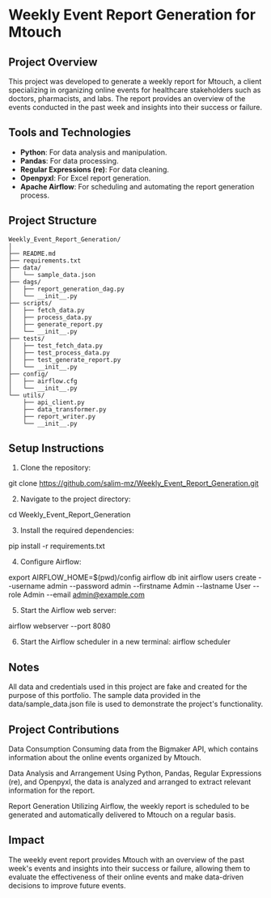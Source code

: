 # Weekly Event Report Generation for Mtouch

## Project Overview
This project was developed to generate a weekly report for Mtouch, a client specializing in organizing online events for healthcare stakeholders such as doctors, pharmacists, and labs. The report provides an overview of the events conducted in the past week and insights into their success or failure.

## Tools and Technologies
- **Python**: For data analysis and manipulation.
- **Pandas**: For data processing.
- **Regular Expressions (re)**: For data cleaning.
- **Openpyxl**: For Excel report generation.
- **Apache Airflow**: For scheduling and automating the report generation process.

## Project Structure
```
Weekly_Event_Report_Generation/
│
├── README.md
├── requirements.txt
├── data/
│   └── sample_data.json
├── dags/
│   ├── report_generation_dag.py
│   └── __init__.py
├── scripts/
│   ├── fetch_data.py
│   ├── process_data.py
│   ├── generate_report.py
│   └── __init__.py
├── tests/
│   ├── test_fetch_data.py
│   ├── test_process_data.py
│   ├── test_generate_report.py
│   └── __init__.py
├── config/
│   ├── airflow.cfg
│   └── __init__.py
└── utils/
    ├── api_client.py
    ├── data_transformer.py
    ├── report_writer.py
    └── __init__.py
```


## Setup Instructions
1. Clone the repository:

git clone https://github.com/salim-mz/Weekly_Event_Report_Generation.git


2. Navigate to the project directory:

cd Weekly_Event_Report_Generation

3. Install the required dependencies:

pip install -r requirements.txt

4. Configure Airflow:

export AIRFLOW_HOME=$(pwd)/config
airflow db init
airflow users create --username admin --password admin --firstname Admin --lastname User --role Admin --email admin@example.com

5. Start the Airflow web server:

airflow webserver --port 8080

6. Start the Airflow scheduler in a new terminal:
airflow scheduler


## Notes
All data and credentials used in this project are fake and created for the purpose of this portfolio.
The sample data provided in the data/sample_data.json file is used to demonstrate the project's functionality.

## Project Contributions
Data Consumption
Consuming data from the Bigmaker API, which contains information about the online events organized by Mtouch.

Data Analysis and Arrangement
Using Python, Pandas, Regular Expressions (re), and Openpyxl, the data is analyzed and arranged to extract relevant information for the report.

Report Generation
Utilizing Airflow, the weekly report is scheduled to be generated and automatically delivered to Mtouch on a regular basis.

## Impact
The weekly event report provides Mtouch with an overview of the past week's events and insights into their success or failure, allowing them to evaluate the effectiveness of their online events and make data-driven decisions to improve future events.
